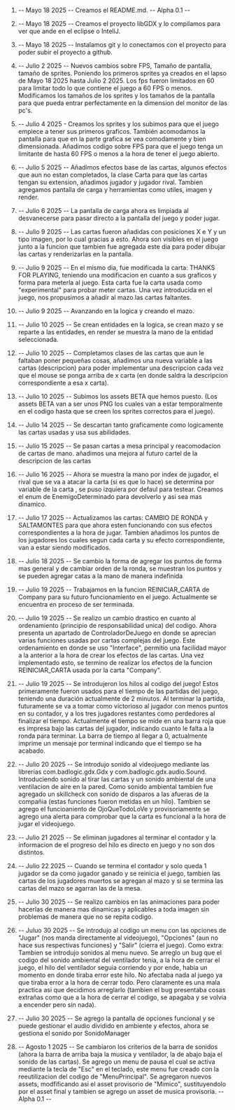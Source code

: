 
1)  -- Mayo 18 2025 -- Creamos el README.md.   -- Alpha 0.1 --

2)  -- Mayo 18 2025 -- Creamos el proyecto libGDX y lo compilamos para ver que ande en el eclipse o InteliJ.  

3)  -- Mayo 18 2025 -- Instalamos git y lo conectamos con el proyecto para poder subir el proyecto a github.

4)  -- Julio 2 2025 -- Nuevos cambios sobre FPS, Tamaño de pantalla, tamaño de sprites. Poniendo los primeros sprites ya creados en el lapso de Mayo 18 2025 hasta Julio 2 2025.                            Los fps fueron limitados en 60 para limitar todo lo que contiene el juego a 60 FPS o menos. Modificamos los tamaños de los sprites y los tamaños de la                               pantalla para que pueda entrar perfectamente en la dimension del monitor de las pc's. 
   
5)  -- Julio 4 2025 - Creamos los sprites y los subimos para que el juego empiece a tener sus primeros graficos. También acomodamos la pantalla para que en la parte grafica se vea                         comodamente y bien dimensionada. Añadimos codigo sobre FPS para que el juego tenga un limitante de hasta 60 FPS o menos a la hora de tener el juego                               abierto.  

6) -- Julio 5 2025 -- Añadimos efectos base de las cartas, algunos efectos que aun no estan completados, la clase Carta para que las cartas tengan su extension, añadimos jugador y                         jugador rival. Tambien agregamos pantalla de carga y herramientas como utiles, imagen y render.

7) -- Julio 6 2025 -- La pantalla de carga ahora es limpiada al desvanecerse para pasar directo a la pantalla del juego y poder jugar.

8) -- Julio 9 2025 -- Las cartas fueron añadidas con posiciones X e Y y un tipo imagen, por lo cual gracias a esto. Ahora son visibles en el juego junto a la funcion que tambien                         fue agregada este dia para poder dibujar las cartas y renderizarlas en la pantalla. 

9) -- Julio 9 2025 -- En el mismo dia, fue modificada la carta: THANKS FOR PLAYING, teniendo una modificacion en cuanto a sus graficos y forma para meterla al juego. Esta carta                            fue la carta usada como "experimental" para probar meter cartas. Una vez introducida en el juego, nos propusimos a añadir al mazo las cartas faltantes.                             

10) -- Julio 9 2025 -- Avanzando en la logica y creando el mazo. 

11)  -- Julio 10 2025 -- Se crean entidades en la logica, se crean mazo y se reparte a las entidades, en render se muestra la mano de la entidad seleccionada.

12) -- Julio 10 2025 -- Completamos clases de las cartas que aun le faltaban poner pequeñas cosas, añadimos una nueva variable a las cartas (descripcion) para poder implementar                            una descripcion cada vez que el mouse se ponga arriba de x carta (en donde saldra la descripcion correspondiente a esa x carta).

13) -- Julio 10 2025 -- Subimos los assets BETA que hemos puesto. (Los assets BETA van a ser unos PNG los cuales van a estar temporalmente en el codigo hasta que se creen los                               sprites correctos para el juego).

14) -- Julio 14 2025 -- Se descartan tanto graficamente como logicamente las cartas usadas y usa sus abilidades.

15) -- Julio 15 2025 -- Se pasan cartas a mesa principal y reacomodacion de cartas de mano. añadimos una mejora al futuro cartel de la descripcion de las cartas

16) -- Julio 16 2025 -- Ahora se muestra la mano por index de jugador, el rival que se va a atacar la carta (si es que lo hace) se determina por variable de la carta , se puso                             izquiera por defaul para testear. Creamos el enum de EnemigoDeterminado para devolverlo y asi sea mas dinamico.

17) -- Julio 17 2025 -- Actualizamos las cartas: CAMBIO DE RONDA y SALTAMONTES para que ahora esten funcionando con sus efectos correspondientes a la hora de jugar. Tambien                                añadimos los puntos de los jugadores los cuales segun cada carta y su efecto correspondiente, van a estar siendo modificados.

18) -- Julio 18 2025 -- Se cambio la forma de agregar los puntos de forma mas general y de cambiar orden de la ronda, se muestran los puntos y se pueden agregar catas a la mano de                         manera indefinida

19) -- Julio 19 2025 -- Trabajamos en la funcion REINICIAR_CARTA de Company para su futuro funcionamiento en el juego. Actualmente se encuentra en proceso de ser terminada.

20) -- Julio 19 2025 -- Se realizo un cambio drastico en cuanto al ordenamiento (principio de responsabilidad unica) del codigo. Ahora presenta un apartado de ControladorDeJuego                            en donde se aprecian varias funciones usadas por cartas complejas del juego. Este ordenamiento en donde se uso "Interface", permitio una facilidad mayor a                            la anterior a la hora de crear los efectos de las cartas. Una vez implementado esto, se termino de realizar los efectos de la funcion REINICIAR_CARTA                               usada por la carta "Company".

21) -- Julio 19 2025 -- Se introdujeron los hilos al codigo del juego! Estos primeramente fueron usados para el tiempo de las partidas del juego, teniendo una duración actualmente                         de 2 minutos. Al terminar la partida, futuramente se va a tomar como victorioso al jugador con menos puntos en su contador, y a los tres jugadores                                  restantes como perdedores al finalizar el tiempo. Actualmente el tiempo se mide en una barra roja que es impresa bajo las cartas del jugador, indicando                            cuanto le falta a la ronda para terminar.
                                       La barra de tiempo al llegar a 0, actualmente imprime un mensaje por terminal indicando que el tiempo se ha acabado.

22) -- Julio 20 2025 -- Se introdujo sonido al videojuego mediante las librerias com.badlogic.gdx.Gdx y com.badlogic.gdx.audio.Sound. Introduciendo sonido al tirar las                                     cartas y un sonido ambiental de una ventilacion de aire en la pared. Como sonido ambiental tambien fue agregado un skillcheck con sonido de disparos a                            las afueras de la compañia (estas funciones fueron metidas en un hilo). Tambien se agrego el funcioaniento de OjoQueTodoLoVe y provisoriamente se agrego                            una alerta para comprobar que la carta es funcional a la hora de jugar el videojuego.

23) -- Julio 21 2025 -- Se eliminan jugadores al terminar el contador y la informacion de el progreso del hilo es directo en juego y no son dos distintos.

24) -- Julio 22 2025 -- Cuando se termina el contador y solo queda 1 jugador se da como jugador ganado y se reinicia el juego, tambien las cartas de los jugadores muertos se                               agregan al mazo y si se termina las cartas del mazo se agarran las de la mesa.

25) -- Julio 30 2025 -- Se realizo cambios en las animaciones para poder hacerlas de manera mas dinamicas y aplicables a toda imagen sin problemas de manera que no se repita                               codigo.

26) -- Juluo 30 2025 -- Se introdujo al codigo un menu con las opciones de "Jugar" (nos manda directamente al videojuego), "Opciones" (aun no hace sus respectivas funciones) y                            "Salir" (cierra el juego). Como extra: Tambien se introdujo sonidos al menu nuevo.
                                 Se arreglo un bug que el codigo del sonido ambiental del ventilador tenia, a la hora de cerrar el juego, el hilo del ventilador seguia corriendo y                         por ende, habia un momento en donde tiraba error este hilo. No afectaba nada al juego ya que tiraba error a la hora de cerrar todo. Pero claramente es una                         mala practica asi que decidimos arreglarlo (tambien el bug presentaba cosas extrañas como que a la hora de cerrar el codigo, se apagaba y se volvia a                               encender pero sin nada).

27) -- Julio 30 2025 -- Se agrego la pantalla de opciones funcional y se puede gestionar el audio dividido en ambiente y efectos, ahora se gestiona el sonido por SonidoManager

28) -- Agosto 1 2025 -- Se cambiaron los criterios de la barra de sonidos (ahora la barra de arriba baja la musica y ventilador, la de abajo baja el sonido de las cartas).
                                                Se agrego un menu de pausa el cual se activa mediante la tecla de "Esc" en el teclado, este menu fue creado con la reeutilizacion                            del codigo de "MenuPrincipal".
                                                 Se agregaron nuevos assets, modfificando asi el asset provisorio de "Mimico", sustituyendolo por el asset final y tambien se                               agrego un asset de musica provisoria.   -- Alpha 0.1 --

